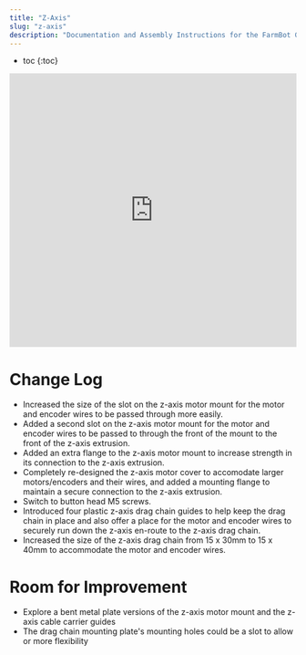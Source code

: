 ```yaml
---
title: "Z-Axis"
slug: "z-axis"
description: "Documentation and Assembly Instructions for the FarmBot Genesis Z-Axis"
---
```


* toc
{:toc}


<iframe width="100%" height="480" src="https://sketchfab.com/models/a5d485221e584eba91c1a538b3f2e9e7/embed?ui_controls=0&amp;ui_infos=0&amp;ui_related=0" frameborder="0" allowfullscreen mozallowfullscreen="true" webkitallowfullscreen="true" onmousewheel=""></iframe>



# Change Log

  * Increased the size of the slot on the z-axis motor mount for the motor and encoder wires to be passed through more easily.
  * Added a second slot on the z-axis motor mount for the motor and encoder wires to be passed to through the front of the mount to the front of the z-axis extrusion.
  * Added an extra flange to the z-axis motor mount to increase strength in its connection to the z-axis extrusion.
  * Completely re-designed the z-axis motor cover to accomodate larger motors/encoders and their wires, and added a mounting flange to maintain a secure connection to the z-axis extrusion.
  * Switch to button head M5 screws.
  * Introduced four plastic z-axis drag chain guides to help keep the drag chain in place and also offer a place for the motor and encoder wires to securely run down the z-axis en-route to the z-axis drag chain.
  * Increased the size of the z-axis drag chain from 15 x 30mm to 15 x 40mm to accommodate the motor and encoder wires.

# Room for Improvement

* Explore a bent metal plate versions of the z-axis motor mount and the z-axis cable carrier guides
 * The drag chain mounting plate's mounting holes could be a slot to allow or more flexibility

